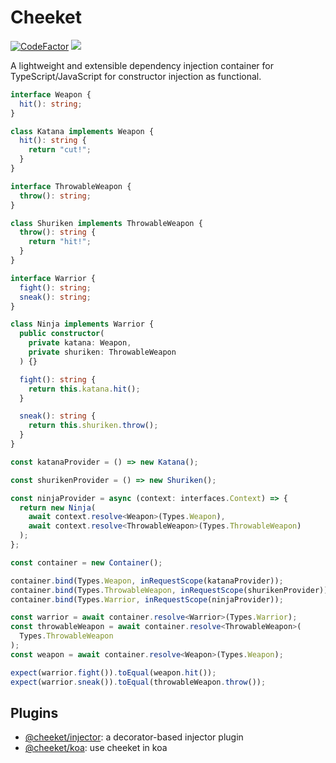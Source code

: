 # Cheeket
[![CodeFactor](https://www.codefactor.io/repository/github/siyual-park/cheeket.js/badge)](https://www.codefactor.io/repository/github/siyual-park/cheeket.js)
![](https://img.shields.io/npm/dm/cheeket.png?style=flat-square)

A lightweight and extensible dependency injection container for TypeScript/JavaScript for constructor injection as functional.
  
```typescript
interface Weapon {
  hit(): string;
}

class Katana implements Weapon {
  hit(): string {
    return "cut!";
  }
}

interface ThrowableWeapon {
  throw(): string;
}

class Shuriken implements ThrowableWeapon {
  throw(): string {
    return "hit!";
  }
}

interface Warrior {
  fight(): string;
  sneak(): string;
}

class Ninja implements Warrior {
  public constructor(
    private katana: Weapon,
    private shuriken: ThrowableWeapon
  ) {}

  fight(): string {
    return this.katana.hit();
  }

  sneak(): string {
    return this.shuriken.throw();
  }
}

const katanaProvider = () => new Katana();

const shurikenProvider = () => new Shuriken();

const ninjaProvider = async (context: interfaces.Context) => {
  return new Ninja(
    await context.resolve<Weapon>(Types.Weapon),
    await context.resolve<ThrowableWeapon>(Types.ThrowableWeapon)
  );
};

const container = new Container();

container.bind(Types.Weapon, inRequestScope(katanaProvider));
container.bind(Types.ThrowableWeapon, inRequestScope(shurikenProvider));
container.bind(Types.Warrior, inRequestScope(ninjaProvider));

const warrior = await container.resolve<Warrior>(Types.Warrior);
const throwableWeapon = await container.resolve<ThrowableWeapon>(
  Types.ThrowableWeapon
);
const weapon = await container.resolve<Weapon>(Types.Weapon);

expect(warrior.fight()).toEqual(weapon.hit());
expect(warrior.sneak()).toEqual(throwableWeapon.throw());
```
  
## Plugins  
  
- [@cheeket/injector](https://www.npmjs.com/package/@cheeket/injector
): a decorator-based injector plugin  
- [@cheeket/koa](https://www.npmjs.com/package/@cheeket/koa
): use cheeket in koa  
